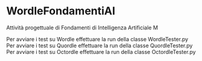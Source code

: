 # WordleFondamentiAI
Attività progettuale di Fondamenti di Intelligenza Artificiale M

Per avviare i test su Wordle effettuare la run della classe WordleTester.py
Per avviare i test su Quordle effettuare la run della classe QuordleTester.py
Per avviare i test su Octordle effettuare la run della classe OctordleTester.py

